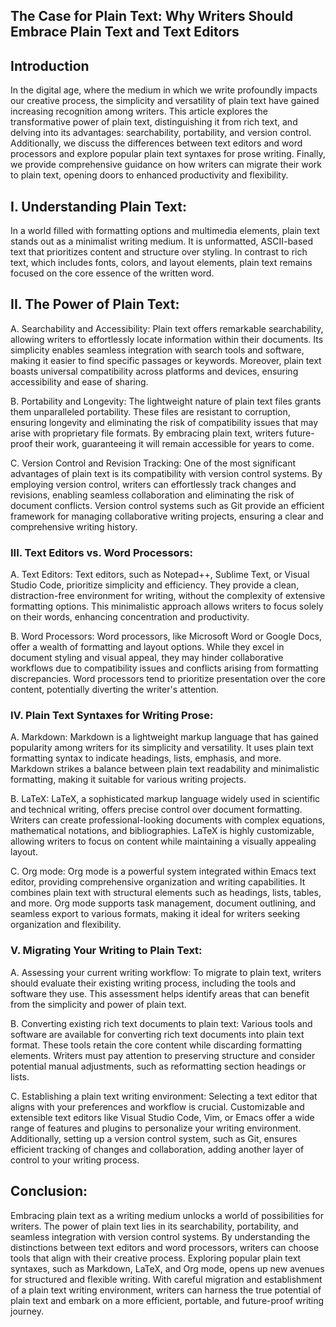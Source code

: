 ## The Case for Plain Text: Why Writers Should Embrace Plain Text and Text Editors

## Introduction

In the digital age, where the medium in which we write profoundly impacts our creative process, the simplicity and versatility of plain text have gained increasing recognition among writers. This article explores the transformative power of plain text, distinguishing it from rich text, and delving into its advantages: searchability, portability, and version control. Additionally, we discuss the differences between text editors and word processors and explore popular plain text syntaxes for prose writing. Finally, we provide comprehensive guidance on how writers can migrate their work to plain text, opening doors to enhanced productivity and flexibility.

## I. Understanding Plain Text:
In a world filled with formatting options and multimedia elements, plain text stands out as a minimalist writing medium. It is unformatted, ASCII-based text that prioritizes content and structure over styling. In contrast to rich text, which includes fonts, colors, and layout elements, plain text remains focused on the core essence of the written word.

## II. The Power of Plain Text:

A. Searchability and Accessibility:
Plain text offers remarkable searchability, allowing writers to effortlessly locate information within their documents. Its simplicity enables seamless integration with search tools and software, making it easier to find specific passages or keywords. Moreover, plain text boasts universal compatibility across platforms and devices, ensuring accessibility and ease of sharing.

B. Portability and Longevity:
The lightweight nature of plain text files grants them unparalleled portability. These files are resistant to corruption, ensuring longevity and eliminating the risk of compatibility issues that may arise with proprietary file formats. By embracing plain text, writers future-proof their work, guaranteeing it will remain accessible for years to come.

C. Version Control and Revision Tracking:
One of the most significant advantages of plain text is its compatibility with version control systems. By employing version control, writers can effortlessly track changes and revisions, enabling seamless collaboration and eliminating the risk of document conflicts. Version control systems such as Git provide an efficient framework for managing collaborative writing projects, ensuring a clear and comprehensive writing history.

### III. Text Editors vs. Word Processors:

A. Text Editors:
Text editors, such as Notepad++, Sublime Text, or Visual Studio Code, prioritize simplicity and efficiency. They provide a clean, distraction-free environment for writing, without the complexity of extensive formatting options. This minimalistic approach allows writers to focus solely on their words, enhancing concentration and productivity.

B. Word Processors:
Word processors, like Microsoft Word or Google Docs, offer a wealth of formatting and layout options. While they excel in document styling and visual appeal, they may hinder collaborative workflows due to compatibility issues and conflicts arising from formatting discrepancies. Word processors tend to prioritize presentation over the core content, potentially diverting the writer's attention.

### IV. Plain Text Syntaxes for Writing Prose:

A. Markdown:
Markdown is a lightweight markup language that has gained popularity among writers for its simplicity and versatility. It uses plain text formatting syntax to indicate headings, lists, emphasis, and more. Markdown strikes a balance between plain text readability and minimalistic formatting, making it suitable for various writing projects.

B. LaTeX:
LaTeX, a sophisticated markup language widely used in scientific and technical writing, offers precise control over document formatting. Writers can create professional-looking documents with complex equations, mathematical notations, and bibliographies. LaTeX is highly customizable, allowing writers to focus on content while maintaining a visually appealing layout.

C. Org mode:
Org mode is a powerful system integrated within Emacs text editor, providing comprehensive organization and writing capabilities. It combines plain text with structural elements such as headings, lists, tables, and more. Org mode supports task management, document outlining, and seamless export to various formats, making it ideal for writers seeking organization and flexibility.

### V. Migrating Your Writing to Plain Text:

A. Assessing your current writing workflow:
To migrate to plain text, writers should evaluate their existing writing process, including the tools and software they use. This assessment helps identify areas that can benefit from the simplicity and power of plain text.

B. Converting existing rich text documents to plain text:
Various tools and software are available for converting rich text documents into plain text format. These tools retain the core content while discarding formatting elements. Writers must pay attention to preserving structure and consider potential manual adjustments, such as reformatting section headings or lists.

C. Establishing a plain text writing environment:
Selecting a text editor that aligns with your preferences and workflow is crucial. Customizable and extensible text editors like Visual Studio Code, Vim, or Emacs offer a wide range of features and plugins to personalize your writing environment. Additionally, setting up a version control system, such as Git, ensures efficient tracking of changes and collaboration, adding another layer of control to your writing process.

## Conclusion:
Embracing plain text as a writing medium unlocks a world of possibilities for writers. The power of plain text lies in its searchability, portability, and seamless integration with version control systems. By understanding the distinctions between text editors and word processors, writers can choose tools that align with their creative process. Exploring popular plain text syntaxes, such as Markdown, LaTeX, and Org mode, opens up new avenues for structured and flexible writing. With careful migration and establishment of a plain text writing environment, writers can harness the true potential of plain text and embark on a more efficient, portable, and future-proof writing journey.
